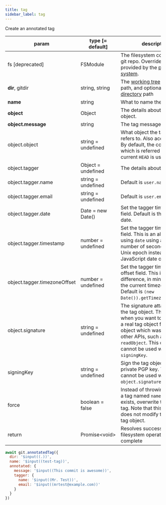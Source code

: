 ```yaml
---
title: tag
sidebar_label: tag
---
```


Create an annotated tag

| param                        | type [= default]   | description                                                                                                                                                                                                                      |
| ---------------------------- | ------------------ | -------------------------------------------------------------------------------------------------------------------------------------------------------------------------------------------------------------------------------- |
| fs [deprecated]              | FSModule           | The filesystem containing the git repo. Overrides the fs provided by the [plugin system](./plugin_fs.md).                                                                                                                        |
| **dir**, gitdir              | string, string     | The [working tree](dir-vs-gitdir.md) directory path, and optionally the [git directory](dir-vs-gitdir.md) path                                                                                                                   |
| **name**                     | string             | What to name the tag                                                                                                                                                                                                             |
| **object**                   | Object             | The details about the tag object.                                                                                                                                                                                                |
| **object.message**           | string             | The tag message to use.                                                                                                                                                                                                          |
| object.object                | string = undefined | What object the tag object refers to. Also accepts a ref. By default, the commit object which is referred by the current `HEAD` is used.                                                                                         |
| object.tagger                | Object = undefined | The details about the tagger.                                                                                                                                                                                                    |
| object.tagger.name           | string = undefined | Default is `user.name` config.                                                                                                                                                                                                   |
| object.tagger.email          | string = undefined | Default is `user.email` config.                                                                                                                                                                                                  |
| object.tagger.date           | Date = new Date()  | Set the tagger timestamp field. Default is the current date.                                                                                                                                                                     |
| object.tagger.timestamp      | number = undefined | Set the tagger timestamp field. This is an alternative to using `date` using an integer number of seconds since the Unix epoch instead of a JavaScript date object.                                                              |
| object.tagger.timezoneOffset | number = undefined | Set the tagger timezone offset field. This is the difference, in minutes, from the current timezone to UTC. Default is `(new Date()).getTimezoneOffset()`.                                                                       |
| object.signature             | string = undefined | The signature attatched to the tag object. This is useful when you want to reconstruct a real tag object from a JSON object which was yielded by other APIs, such as `readObject`. This option cannot be used with `signingKey`. |
| signingKey                   | string = undefined | Sign the tag object using this private PGP key. This option cannot be used with `object.signature`.                                                                                                                              |
| force                        | boolean = false    | Instead of throwing an error if a tag named `name` already exists, overwrite the existing tag. Note that this option does not modify the existing tag object.                                                                    |
| return                       | Promise\<void\>    | Resolves successfully when filesystem operations are complete                                                                                                                                                                    |

```js live
await git.annotatedTag({
  dir: '$input((.))',
  name: '$input((test-tag))',
  annotated: {
    message: '$input((This commit is awesome))',
    tagger: {
      name: '$input((Mr. Test))',
      email: '$input((mrtest@example.com))'
    }
  }
})
```
